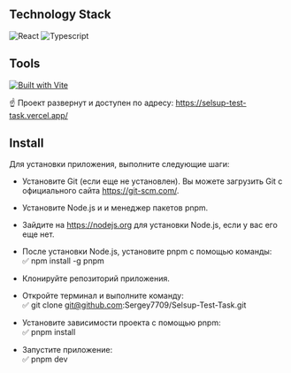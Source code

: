 


## Technology Stack
![React](https://img.shields.io/badge/-React-61DAFB?style=for-the-badge&logo=react&logoColor=black)
![Typescript](https://img.shields.io/badge/-Typescript-3178C6?style=for-the-badge&logo=typescript&logoColor=white)

## Tools
[![Built with Vite](https://img.shields.io/badge/Built_with-Vite-646cff?logo=vite)](https://vitejs.dev/)

☝ Проект развернут и доступен по адресу: https://selsup-test-task.vercel.app/


## Install

Для установки приложения, выполните следующие шаги:

- Установите Git (если еще не установлен). Вы можете загрузить Git с официального сайта https://git-scm.com/.  
- Установите Node.js и и менеджер пакетов pnpm.  
- Зайдите на https://nodejs.org для установки Node.js, если у вас его еще нет. 

- После установки Node.js, установите pnpm с помощью команды:  
✅ npm install -g pnpm

- Клонируйте репозиторий приложения.  
- Откройте терминал и выполните команду:  
✅ git clone git@github.com:Sergey7709/Selsup-Test-Task.git

- Установите зависимости проекта с помощью pnpm:  
✅ pnpm install

- Запустите приложение:  
✅ pnpm dev

